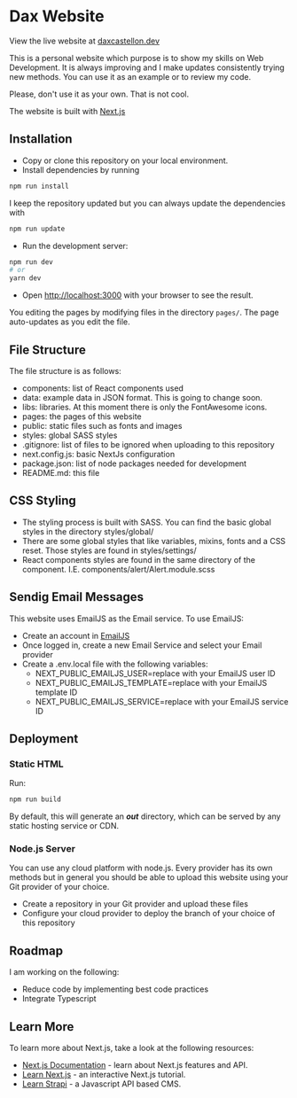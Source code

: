 # Dax Website

View the live website at [daxcastellon.dev](https://daxcastellon.dev/)

This is a personal website which purpose is to show my skills on Web Development. It is always improving and I make updates consistently trying new methods. You can use it as an example or to review my code.

Please, don't use it as your own. That is not cool.

The website is built with [Next.js](https://nextjs.org/)

## Installation

- Copy or clone this repository on your local environment.
- Install dependencies by running

```bash
npm run install
```

I keep the repository updated but you can always update the dependencies with

```bash
npm run update
```

- Run the development server:

```bash
npm run dev
# or
yarn dev
```

- Open [http://localhost:3000](http://localhost:3000) with your browser to see the result.

You editing the pages by modifying files in the directory `pages/`. The page auto-updates as you edit the file.

## File Structure

The file structure is as follows:

- components: list of React components used
- data: example data in JSON format. This is going to change soon.
- libs: libraries. At this moment there is only the FontAwesome icons.
- pages: the pages of this website
- public: static files such as fonts and images
- styles: global SASS styles
- .gitignore: list of files to be ignored when uploading to this repository
- next.config.js: basic NextJs configuration
- package.json: list of node packages needed for development
- README.md: this file

## CSS Styling

- The styling process is built with SASS. You can find the basic global styles in the directory styles/global/
- There are some global styles that like variables, mixins, fonts and a CSS reset. Those styles are found in styles/settings/
- React components styles are found in the same directory of the component. I.E. components/alert/Alert.module.scss

## Sendig Email Messages

This website uses EmailJS as the Email service. To use EmailJS:

- Create an account in [EmailJS](https://emailjs.com)
- Once logged in, create a new Email Service and select your Email provider
- Create a .env.local file with the following variables:
  - NEXT_PUBLIC_EMAILJS_USER=replace with your EmailJS user ID
  - NEXT_PUBLIC_EMAILJS_TEMPLATE=replace with your EmailJS template ID
  - NEXT_PUBLIC_EMAILJS_SERVICE=replace with your EmailJS service ID

## Deployment

### Static HTML

Run:

```bash
npm run build
```

By default, this will generate an **_out_** directory, which can be served by any static hosting service or CDN.

### Node.js Server

You can use any cloud platform with node.js. Every provider has its own methods but in general you should be able to upload this website using your Git provider of your choice.

- Create a repository in your Git provider and upload these files
- Configure your cloud provider to deploy the branch of your choice of this repository

## Roadmap

I am working on the following:

- Reduce code by implementing best code practices
- Integrate Typescript

## Learn More

To learn more about Next.js, take a look at the following resources:

- [Next.js Documentation](https://nextjs.org/docs) - learn about Next.js features and API.
- [Learn Next.js](https://nextjs.org/learn) - an interactive Next.js tutorial.
- [Learn Strapi](https://strapi.io/) - a Javascript API based CMS.
